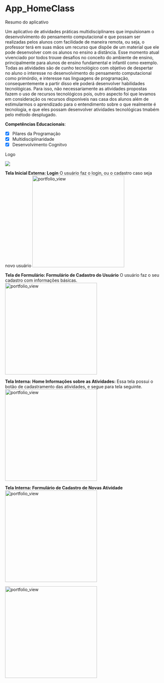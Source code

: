 # App_HomeClass

Resumo do aplicativo

  Um aplicativo de atividades práticas multidisciplinares que impulsionam o desenvolvimento do pensamento computacional e que possam ser realizadas pelos alunos com facilidade de maneira remota, ou seja, o  professor terá em suas mãos um recurso que dispõe de um material que ele pode desenvolver com os alunos no ensino a distância.  Esse momento atual vivenciado por todos trouxe desafios no conceito do ambiente de ensino, principalmente para alunos de ensino fundamental e infantil como exemplo. 
Todas as atividades são de cunho tecnológico com objetivo de despertar no aluno o interesse  no desenvolvimento  do pensamento computacional como primórdio, e  interesse nas linguagens de programação, consequentemente a partir disso ele poderá desenvolver habilidades tecnológicas. Para isso, não necessariamente as atividades propostas fazem o uso de recursos tecnológicos pois, outro aspecto foi que levamos em consideração  os recursos disponíveis nas casa dos alunos além de estimularmos o aprendizado  para o entendimento sobre o que realmente é tecnologia, e que eles possam desenvolver atividades tecnológicas tmabém pelo método desplugado. 
 
__Competências Educacionais__:

- [x] Pilares da Programação
- [x] Multidisciplinaridade
- [x] Desenvolvimento Cognitvo

Logo 
 
![](app_educa_pc/assets/icon.png)

__Tela Inicial Externa: Login__
O usuário faz o login, ou o cadastro caso seja novo usuário
<img width="300" alt="portfolio_view" src="app_educa_pc/assets/login.png">










__Tela de Formulário: Formulário de Cadastro do Usuário__
O usuário faz o seu cadastro com informações básicas. 
<img width="300" alt="portfolio_view" src="app_educa_pc/assets/cadastro.png">












__Tela Interna: Home Informações sobre as Atividades:__
Essa tela possui o botão de cadastramento das atividades, e segue para tela seguinte.
<img width="300" alt="portfolio_view" src="app_educa_pc/assets/home.png">
















__Tela Interna: Formulário de Cadastro de Novas Atividade__
<img width="300" alt="portfolio_view" src="app_educa_pc/assets/disciplina.png">
















<img width="300" alt="portfolio_view" src="app_educa_pc/assets/disciplina.png">






